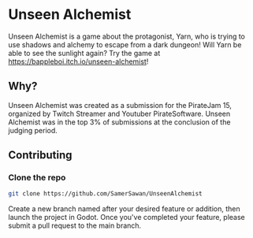 # Unseen Alchemist
Unseen Alchemist is a game about the protagonist, Yarn, who is trying to use shadows and alchemy to escape from a dark dungeon! Will Yarn be able to see the sunlight again?
Try the game at https://bappleboi.itch.io/unseen-alchemist!

## Why?
Unseen Alchemist was created as a submission for the PirateJam 15, organized by Twitch Streamer and Youtuber PirateSoftware. Unseen Alchemist was in the top 3% of submissions at the conclusion of the judging period. 

## Contributing

### Clone the repo
```bash
git clone https://github.com/SamerSawan/UnseenAlchemist
```

Create a new branch named after your desired feature or addition, then launch the project in Godot.
Once you've completed your feature, please submit a pull request to the main branch.
